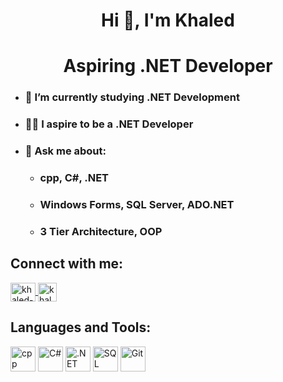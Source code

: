 <h1 align="center"> Hi 👋, I'm Khaled </h1>

<h1 align="center">Aspiring .NET Developer</h1>

- ### 🌱 I’m currently studying .NET Development  
- ### 👨‍💻 I aspire to be a .NET Developer  
- ### 💬 Ask me about:  
  - ### cpp, C#, .NET  
  - ### Windows Forms, SQL Server, ADO.NET  
  - ### 3 Tier Architecture, OOP  

## Connect with me:
<p align="left">  
  <a href="https://linkedin.com/in/khaled-abu-al-majd-427454326" target="blank">  
    <img align="center" src="https://raw.githubusercontent.com/rahuldkjain/github-profile-readme-generator/master/src/images/icons/Social/linked-in-alt.svg" alt="khaled-abu-al-majd" height="30" width="40" />  
  </a>  
  <a href="https://github.com/KhaledAbuAl-Majd" target="blank">  
    <img align="center" src="https://github.githubassets.com/images/modules/logos_page/GitHub-Mark.png" alt="khaled-abual-majd" height="30" width="30" />  
  </a>  
</p>  


## Languages and Tools:
<p align="left">
  <img src="https://cdn.jsdelivr.net/gh/devicons/devicon/icons/cplusplus/cplusplus-original.svg" alt="cpp" width="40" height="40"/>
  <img src="https://cdn.jsdelivr.net/gh/devicons/devicon/icons/csharp/csharp-original.svg" alt="C#" width="40" height="40"/>
 <img src="https://upload.wikimedia.org/wikipedia/commons/7/7d/Microsoft_.NET_logo.svg" alt=".NET Logo" width="40" height="40"/>
  <img src="https://cdn.jsdelivr.net/gh/devicons/devicon/icons/microsoftsqlserver/microsoftsqlserver-plain.svg" alt="SQL Server" width="40" height="40"/>
  <img src="https://cdn.jsdelivr.net/gh/devicons/devicon/icons/git/git-original.svg" alt="Git" width="40" height="40"/>
</p>

